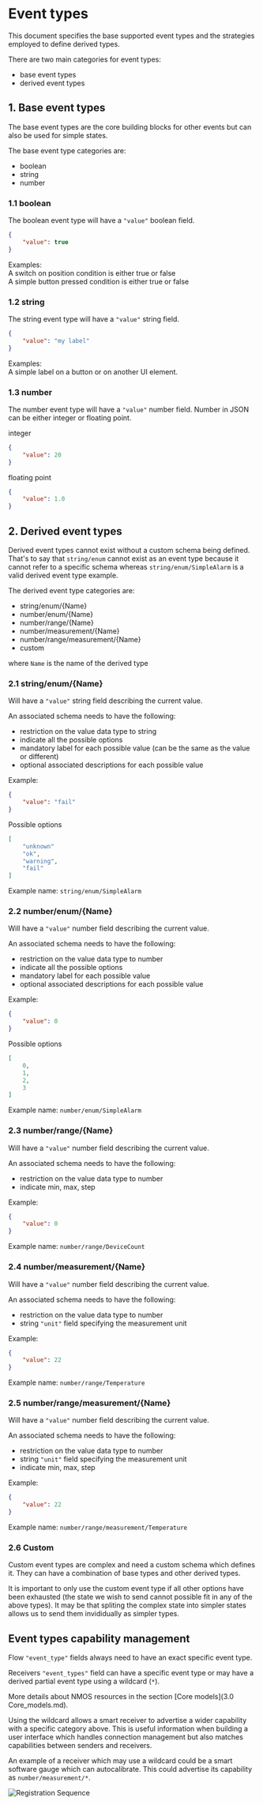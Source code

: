 # Event types

This document specifies the base supported event types and the strategies employed to define derived types.

There are two main categories for event types:

* base event types
* derived event types

## 1. Base event types

The base event types are the core building blocks for other events but can also be used for simple states.

The base event type categories are:

* boolean
* string
* number

### 1.1 boolean

The boolean event type will have a `"value"` boolean field.

```json
{
    "value": true
}
```

Examples:  
A switch on position condition is either true or false  
A simple button pressed condition is either true or false

### 1.2 string

The string event type will have a `"value"` string field.

```json
{
    "value": "my label"
}
```

Examples:  
A simple label on a button or on another UI element.

### 1.3 number

The number event type will have a `"value"` number field. Number in JSON can be either integer or floating point.

integer

```json
{
    "value": 20
}
```

floating point

```json
{
    "value": 1.0
}
```

## 2. Derived event types

Derived event types cannot exist without a custom schema being defined. That's to say that `string/enum` cannot exist as an event type because it cannot refer to a specific schema whereas `string/enum/SimpleAlarm` is a valid derived event type example.

The derived event type categories are:

* string/enum/{Name}
* number/enum/{Name}
* number/range/{Name}
* number/measurement/{Name}
* number/range/measurement/{Name}
* custom

where `Name` is the name of the derived type

### 2.1 string/enum/{Name}

Will have a `"value"` string field describing the current value.

An associated schema needs to have the following:

* restriction on the value data type to string
* indicate all the possible options
* mandatory label for each possible value (can be the same as the value or different)
* optional associated descriptions for each possible value

Example:  

```json
{
    "value": "fail"
}
```

Possible options

```json
[
    "unknown"
    "ok",
    "warning",
    "fail"
]
```

Example name: `string/enum/SimpleAlarm`

### 2.2 number/enum/{Name}

Will have a `"value"` number field describing the current value.

An associated schema needs to have the following:

* restriction on the value data type to number
* indicate all the possible options
* mandatory label for each possible value
* optional associated descriptions for each possible value

Example:  

```json
{
    "value": 0
}
```

Possible options

```json
[
    0,
    1,
    2,
    3
]
```

Example name: `number/enum/SimpleAlarm`

### 2.3 number/range/{Name}

Will have a `"value"` number field describing the current value.

An associated schema needs to have the following:

* restriction on the value data type to number
* indicate min, max, step

Example:  

```json
{
    "value": 0
}
```

Example name: `number/range/DeviceCount`

### 2.4 number/measurement/{Name}

Will have a `"value"` number field describing the current value.

An associated schema needs to have the following:

* restriction on the value data type to number
* string `"unit"` field specifying the measurement unit

Example:  

```json
{
    "value": 22
}
```

Example name: `number/range/Temperature`

### 2.5 number/range/measurement/{Name}

Will have a `"value"` number field describing the current value.

An associated schema needs to have the following:

* restriction on the value data type to number
* string `"unit"` field specifying the measurement unit
* indicate min, max, step

Example:  

```json
{
    "value": 22
}
```

Example name: `number/range/measurement/Temperature`

### 2.6 Custom

Custom event types are complex and need a custom schema which defines it. They can have a combination of base types and other derived types.

It is important to only use the custom event type if all other options have been exhausted (the state we wish to send cannot possible fit in any of the above types). It may be that spliting the complex state into simpler states allows us to send them invididually as simpler types.

## Event types capability management

Flow `"event_type"` fields always need to have an exact specific event type.

Receivers `"event_types"` field can have a specific event type or may have a derived partial event type using a wildcard (`*`).

More details about NMOS resources in the section [Core models](3.0 Core_models.md).

Using the wildcard allows a smart receiver to advertise a wider capability with a specific category above. This is useful information when building a user interface which handles connection management but also matches capabilities between senders and receivers.

An example of a receiver which may use a wildcard could be a smart software gauge which can autocalibrate. This could advertise its capability as `number/measurement/*`.

![Registration Sequence](images/event-types-capability-management.png)
